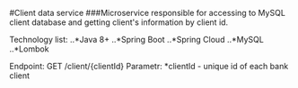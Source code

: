 #Client data service
###Microservice responsible for accessing to MySQL client database and getting client's information by client id.

Technology list:
..*Java 8+
..*Spring Boot
..*Spring Cloud
..*MySQL
..*Lombok


Endpoint:
    GET /client/{clientId}
    Parametr:
        *clientId - unique id of each bank client